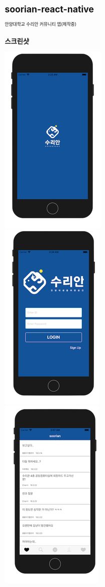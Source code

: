 # soorian-react-native

안양대학교 수리안 커뮤니티 앱(제작중)

**스크린샷**
---
![img](./image/img1.png)
![img](./image/img2.png)
![img](./image/img3.png)

